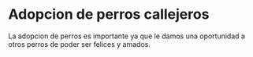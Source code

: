 # Adopcion de perros callejeros
La adopcion de perros es importante ya que le damos una oportunidad a otros perros de poder ser felices y amados.
